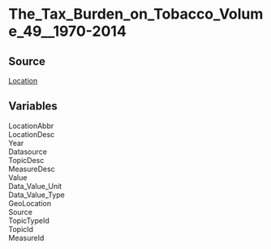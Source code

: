 # The_Tax_Burden_on_Tobacco_Volume_49__1970-2014

## Source
[Location]()

## Variables
LocationAbbr  
LocationDesc  
Year  
Datasource  
TopicDesc  
MeasureDesc  
Value  
Data_Value_Unit  
Data_Value_Type  
GeoLocation  
Source  
TopicTypeId  
TopicId  
MeasureId  